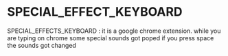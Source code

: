 # SPECIAL_EFFECT_KEYBOARD
SPECIAL_EFFECTS_KEYBOARD : it is a google chrome extension. while you are typing on chrome some special sounds got poped if you press space the sounds got changed 

